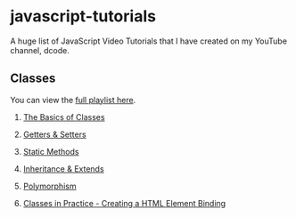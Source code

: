 # javascript-tutorials
A huge list of JavaScript Video Tutorials that I have created on my YouTube channel, dcode.

## Classes
You can view the [full playlist here](https://www.youtube.com/watch?v=wik23D_gyCo&list=PLVvjrrRCBy2I2eE1e1yOuhts2oTvWesMy).

1. [The Basics of Classes](http://www.youtube.com/watch?v=wik23D_gyCo)

2. [Getters & Setters](http://www.youtube.com/watch?v=y4wDanUBNmE)

3. [Static Methods](http://www.youtube.com/watch?v=Jbopfp3LvRU)

4. [Inheritance & Extends](http://www.youtube.com/watch?v=fQ1oNTRdByA)

5. [Polymorphism](http://www.youtube.com/watch?v=YkhLw5tYR6c)

6. [Classes in Practice - Creating a HTML Element Binding](http://www.youtube.com/watch?v=rVkSgbKgkRI)
